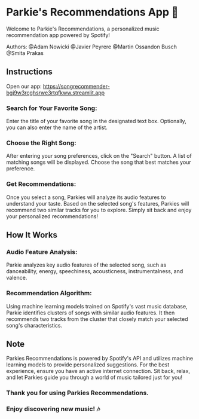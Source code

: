 # Parkie's Recommendations App 🐶

Welcome to Parkie's Recommendations, a personalized music recommendation app powered by Spotify!

Authors:
@Adam Nowicki
@Javier Peyrere
@Martin Ossandon Busch
@Smita Prakas

## Instructions

Open our app: https://songrecommender-bgj9w3rcghsrwe3rtqfkww.streamlit.app

### Search for Your Favorite Song:
Enter the title of your favorite song in the designated text box.
Optionally, you can also enter the name of the artist.
### Choose the Right Song:
After entering your song preferences, click on the "Search" button.
A list of matching songs will be displayed. Choose the song that best matches your preference.
### Get Recommendations:
Once you select a song, Parkies will analyze its audio features to understand your taste.
Based on the selected song's features, Parkies will recommend two similar tracks for you to explore.
Simply sit back and enjoy your personalized recommendations!

## How It Works

### Audio Feature Analysis:
Parkie analyzes key audio features of the selected song, such as danceability, energy, speechiness, acousticness, instrumentalness, and valence.
### Recommendation Algorithm:
Using machine learning models trained on Spotify's vast music database, Parkie identifies clusters of songs with similar audio features.
It then recommends two tracks from the cluster that closely match your selected song's characteristics.

## Note

Parkies Recommendations is powered by Spotify's API and utilizes machine learning models to provide personalized suggestions.
For the best experience, ensure you have an active internet connection.
Sit back, relax, and let Parkies guide you through a world of music tailored just for you!

### Thank you for using Parkies Recommendations. 
### Enjoy discovering new music! 🎶
